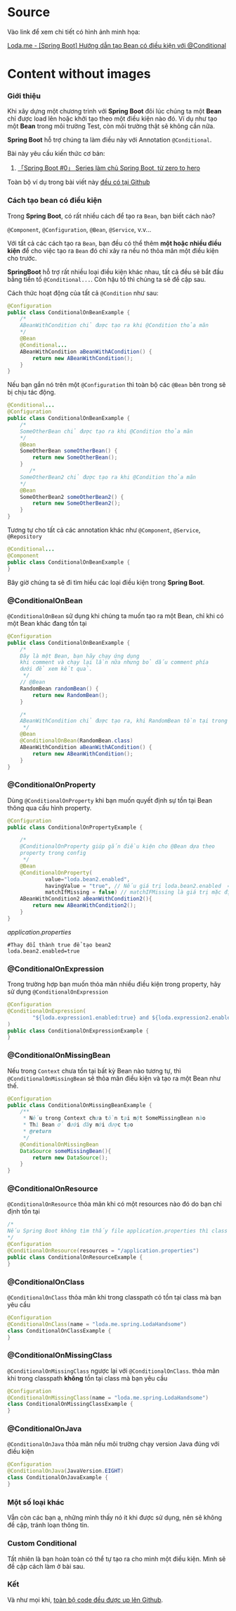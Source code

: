# Source
Vào link để xem chi tiết có hình ảnh minh họa:

[Loda.me - [Spring Boot] Hướng dẫn tạo Bean có điều kiện với @Conditional][loda-link]

[loda-link]: https://loda.me/spring-boot-huong-dan-tao-bean-co-dieu-kien-voi-conditional-loda1559137415075

# Content without images
### Giới thiệu

Khi xây dựng một chương trình với **Spring Boot** đôi lúc chúng ta một **Bean** chỉ được load lên hoặc khởi tạo theo một điều kiện nào đó. Ví dụ như tạo một **Bean** trong môi trường Test, còn môi trường thật sẽ không cần nữa.

**Spring Boot** hỗ trợ chúng ta làm điều này với Annotation `@Conditional`.

Bài này yêu cầu kiến thức cơ bản:

1. [「Spring Boot #0」 Series làm chủ Spring Boot, từ zero to hero][link-spring-boot-0]

Toàn bộ ví dụ trong bài viết này [đều có tại Github][link-github]
<a class="btn btn-icon btn-github mr-1" target="_blank" href="https://github.com/loda-kun/spring-boot-learning">
<i class="fab fa-github"></i>
</a>

### Cách tạo bean có điều kiện

Trong **Spring Boot**, có rất nhiều cách để tạo ra `Bean`, bạn biết cách nào? 

`@Component`, `@Configuration`, `@Bean`, `@Service`, v.v...

Với tất cả các cách tạo ra `Bean`, bạn đều có thể thêm **một hoặc nhiều điều kiện** để cho việc tạo ra `Bean` đó chỉ xảy ra nếu nó thỏa mãn một điều kiện cho trước.

**SpringBoot** hỗ trợ rất nhiều loại điều kiện khác nhau, tất cả đều sẽ bắt đầu bằng tiền tố `@Conditional...`. Còn hậu tố thì chúng ta sẽ đề cập sau.

Cách thức hoạt động của tất cả `@Condition` như sau:


```java
@Configuration
public class ConditionalOnBeanExample {
    /*
    ABeanWithCondition chỉ được tạo ra khi @Condition thỏa mãn
    */
    @Bean
    @Conditional...
    ABeanWithCondition aBeanWithACondition() {
        return new ABeanWithCondition();
    }
}

```

Nếu bạn gắn nó trên một `@Configuration` thì toàn bộ các `@Bean` bên trong sẽ bị chịu tác động.

```java
@Conditional...
@Configuration
public class ConditionalOnBeanExample {
    /*
    SomeOtherBean chỉ được tạo ra khi @Condition thỏa mãn
    */
    @Bean
    SomeOtherBean someOtherBean() {
        return new SomeOtherBean();
    }
       /*
    SomeOtherBean2 chỉ được tạo ra khi @Condition thỏa mãn
    */
    @Bean
    SomeOtherBean2 someOtherBean2() {
        return new SomeOtherBean2();
    }
}
```

Tương tự cho tất cả các annotation khác như `@Component`, `@Service`, `@Repository`

```java
@Conditional...
@Component
public class ConditionalOnBeanExample {
}
```

Bây giờ chúng ta sẽ đi tìm hiểu các loại điều kiện trong **Spring Boot**.

### @ConditionalOnBean

`@ConditionalOnBean` sử dụng khi chúng ta muốn tạo ra một Bean, chỉ khi có một Bean khác đang tồn tại

```java
@Configuration
public class ConditionalOnBeanExample {
    /*
    Đây là một Bean, bạn hãy chạy ứng dụng
    khi comment và chạy lại lần nữa nhưng bỏ dấu comment phía
    dưới để xem kết quả.
     */
    // @Bean
    RandomBean randomBean() {
        return new RandomBean();
    }

    /*
    ABeanWithCondition chỉ được tạo ra, khi RandomBean tồn tại trong Context.
     */
    @Bean
    @ConditionalOnBean(RandomBean.class)
    ABeanWithCondition aBeanWithACondition() {
        return new ABeanWithCondition();
    }
}

```

### @ConditionalOnProperty

Dùng `@ConditionalOnProperty` khi bạn muốn quyết định sự tồn tại Bean thông qua cấu hình property.

```java
@Configuration
public class ConditionalOnPropertyExample {

    /*
    @ConditionalOnProperty giúp gắn điều kiện cho @Bean dựa theo
    property trong config
     */
    @Bean
    @ConditionalOnProperty(
            value="loda.bean2.enabled",
            havingValue = "true", // Nếu giá trị loda.bean2.enabled  = true thì Bean mới được khởi tạo
            matchIfMissing = false) // matchIFMissing là giá trị mặc định nếu không tìm thấy property loda.bean2.enabled
    ABeanWithCondition2 aBeanWithCondition2(){
        return new ABeanWithCondition2();
    }
}

```
_application.properties_

```
#Thay đổi thành true để tạo bean2
loda.bean2.enabled=true
```

### @ConditionalOnExpression

Trong trường hợp bạn muốn thỏa mãn nhiều điều kiện trong property, hãy sử dụng `@ConditionalOnExpression`

```java
@Configuration
@ConditionalOnExpression(
        "${loda.expression1.enabled:true} and ${loda.expression2.enabled:true}"
)
public class ConditionalOnExpressionExample {
}

```

### @ConditionalOnMissingBean

Nếu trong `Context` chưa tồn tại bất kỳ Bean nào tương tự, thì `@ConditionalOnMissingBean` sẽ thỏa mãn điều kiện và tạo ra một Bean như thế.
```java
@Configuration
public class ConditionalOnMissingBeanExample {
    /**
     * Nếu trong Context chưa tồn tại một SomeMissingBean nào
     * Thì Bean ở dưới đây mới được tạo
     * @return
     */
    @ConditionalOnMissingBean
    DataSource someMissingBean(){
        return new DataSource();
    }
}

```

### @ConditionalOnResource

`@ConditionalOnResource` thỏa mãn khi có một resources nào đó do bạn chỉ định tồn tại

```java
/*
Nếu Spring Boot không tìm thấy file application.properties thì class này không được tạo
*/
@Configuration
@ConditionalOnResource(resources = "/application.properties")
public class ConditionalOnResourceExample {
}

```

### @ConditionalOnClass

`@ConditionalOnClass` thỏa mãn khi trong classpath có tồn tại class mà bạn yêu cầu

```java
@Configuration
@ConditionalOnClass(name = "loda.me.spring.LodaHandsome")
class ConditionalOnClassExample {
}
```

### @ConditionalOnMissingClass

`@ConditionalOnMissingClass` ngược lại với `@ConditionalOnClass`. thỏa mãn khi trong classpath **không** tồn tại class mà bạn yêu cầu 

```java
@Configuration
@ConditionalOnMissingClass(name = "loda.me.spring.LodaHandsome")
class ConditionalOnMissingClassExample {
}
```

### @ConditionalOnJava

`@ConditionalOnJava` thỏa mãn nếu môi trường chạy version Java đúng với điều kiện

```java
@Configuration
@ConditionalOnJava(JavaVersion.EIGHT)
class ConditionalOnJavaExample {
}
```

### Một số loại khác

Vẫn còn các bạn ạ, những mình thấy nó ít khi được sử dụng, nên sẽ không đề cập, tránh loạn thông tin.

### Custom Conditional

Tất nhiên là bạn hoàn toàn có thể tự tạo ra cho mình một điều kiện. Mình sẽ đề cập cách làm ở bài sau.

### Kết

Và như mọi khi, [toàn bộ code đều được up lên Github][link-github].
<a class="btn btn-icon btn-github mr-1" target="_blank" href="https://github.com/loda-kun/spring-boot-learning">
<i class="fab fa-github"></i>
</a>


[link-github]: https://github.com/loda-kun/spring-boot-learning
[link-spring-boot-0]: https://loda.me/spring-boot-0-series-lam-chu-spring-boot-tu-zero-to-hero-loda1558963914472